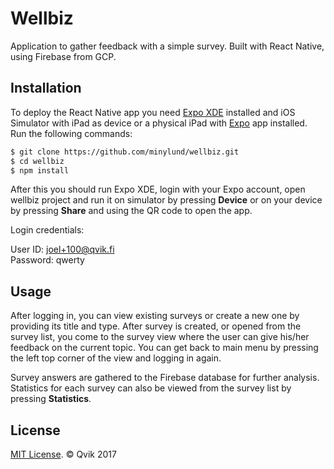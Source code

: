 # Wellbiz
Application to gather feedback with a simple survey.
Built with React Native, using Firebase from GCP.

## Installation

To deploy the React Native app you need [Expo XDE](https://expo.io) installed and iOS Simulator with iPad as device or a physical iPad with [Expo](https://expo.io) app installed. Run the following commands:

```sh
$ git clone https://github.com/minylund/wellbiz.git
$ cd wellbiz
$ npm install
```
After this you should run Expo XDE, login with your Expo account, open wellbiz project and run it on simulator by pressing **Device** or on your device by pressing **Share** and using the QR code to open the app.

Login credentials:

User ID: joel+100@qvik.fi  
Password: qwerty

## Usage

After logging in, you can view existing surveys or create a new one by providing its title and type. After survey is created, or opened from the survey list, you come to the survey view where the user can give his/her feedback on the current topic. You can get back to main menu by pressing the left top corner of the view and logging in again.

Survey answers are gathered to the Firebase database for further analysis. Statistics for each survey can also be viewed from the survey list by pressing **Statistics**. 

## License

[MIT License](http://opensource.org/licenses/mit-license.html). © Qvik 2017
